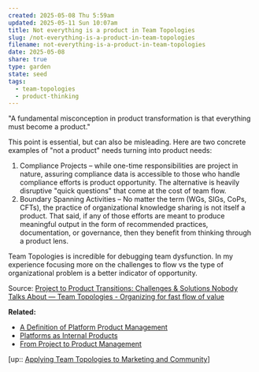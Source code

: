 ```yaml
---
created: 2025-05-08 Thu 5:59am
updated: 2025-05-11 Sun 10:07am
title: Not everything is a product in Team Topologies
slug: /not-everything-is-a-product-in-team-topologies
filename: not-everything-is-a-product-in-team-topologies
date: 2025-05-08
share: true
type: garden
state: seed
tags:
  - team-topologies
  - product-thinking
---
```

"A fundamental misconception in product transformation is that everything must become a product."

This point is essential, but can also be misleading. Here are two concrete examples of "not a product" needs turning into product needs:

1) Compliance Projects – while one-time responsibilities are project in nature, assuring compliance data is accessible to those who handle compliance efforts is product opportunity. The alternative is heavily disruptive "quick questions" that come at the cost of team flow.
2) Boundary Spanning Activities – No matter the term (WGs, SIGs, CoPs, CFTs), the practice of organizational knowledge sharing is not itself a product. That said, if any of those efforts are meant to produce meaningful output in the form of recommended practices, documentation, or governance, then they benefit from thinking through a product lens.

Team Topologies is incredible for debugging team dysfunction. In my experience focusing more on the challenges to flow vs the type of organizational problem is a better indicator of opportunity. 


Source: 
[Project to Product Transitions: Challenges & Solutions Nobody Talks About — Team Topologies - Organizing for fast flow of value](https://teamtopologies.com/news-blogs-newsletters/2025/2/7/project-to-product-transitions-challenges-solutions)


**Related:**
- [A Definition of Platform Product Management](/garden/a-definition-of-platform-product-management)
- [Platforms as Internal Products](/garden/platforms-as-internal-products)
- [From Project to Product Management](/articles/from-project-to-product-management)

[up:: [Applying Team Topologies to Marketing and Community](/articles/applying-team-topologies-to-marketing-and-community)]